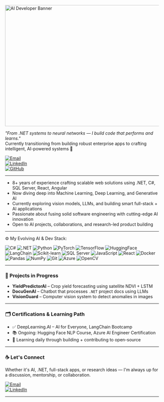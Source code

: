<img width="1584" height="396" alt="AI Developer Banner" src="" />

_"From .NET systems to neural networks — I build code that performs and learns."_  
Currently transitioning from building robust enterprise apps to crafting intelligent, AI-powered systems 🚀

[![Email](https://img.shields.io/badge/-Email-000?style=flat&logo=gmail&logoColor=red)](mailto:mailtoashishpant1@gmail.com)  
[![LinkedIn](https://img.shields.io/badge/-LinkedIn-0077B5?style=flat&logo=linkedin&logoColor=white)](https://www.linkedin.com/in/ashish-p-699453b3/)  
[![GitHub](https://img.shields.io/badge/-GitHub-181717?style=flat&logo=github&logoColor=white)](https://github.com/ashish-techies)

---

- 8+ years of experience crafting scalable web solutions using .NET, C#, SQL Server, React, Angular  
- Now diving deep into Machine Learning, Deep Learning, and Generative AI  
- Currently exploring vision models, LLMs, and building smart full-stack + AI applications  
- Passionate about fusing solid software engineering with cutting-edge AI innovation  
- Open to AI projects, collaborations, and research-led product building

---

⚙️ My Evolving AI & Dev Stack:

![C#](https://img.shields.io/badge/-C%23-239120?style=flat&logo=c-sharp&logoColor=white)
![.NET](https://img.shields.io/badge/-DotNet-512BD4?style=flat&logo=dotnet&logoColor=white)
![Python](https://img.shields.io/badge/-Python-3776AB?style=flat&logo=python&logoColor=white)
![PyTorch](https://img.shields.io/badge/-PyTorch-EE4C2C?style=flat&logo=pytorch&logoColor=white)
![TensorFlow](https://img.shields.io/badge/-TensorFlow-FF6F00?style=flat&logo=tensorflow&logoColor=white)
![HuggingFace](https://img.shields.io/badge/-🤗%20HuggingFace-FCC72A?style=flat)
![LangChain](https://img.shields.io/badge/-LangChain-000000?style=flat)
![Scikit-learn](https://img.shields.io/badge/-Scikit--learn-F7931E?style=flat&logo=scikitlearn&logoColor=white)
![SQL Server](https://img.shields.io/badge/-SQL%20Server-CC2927?style=flat&logo=microsoftsqlserver&logoColor=white)
![JavaScript](https://img.shields.io/badge/-JavaScript-F7DF1E?style=flat&logo=javascript&logoColor=black)
![React](https://img.shields.io/badge/-React-61DAFB?style=flat&logo=react&logoColor=black)
![Docker](https://img.shields.io/badge/-Docker-2496ED?style=flat&logo=docker&logoColor=white)
![Pandas](https://img.shields.io/badge/-Pandas-150458?style=flat&logo=pandas&logoColor=white)
![NumPy](https://img.shields.io/badge/-NumPy-013243?style=flat&logo=numpy&logoColor=white)
![Git](https://img.shields.io/badge/-Git-F05032?style=flat&logo=git&logoColor=white)
![Azure](https://img.shields.io/badge/-Azure-0078D4?style=flat&logo=microsoftazure&logoColor=white)
![OpenCV](https://img.shields.io/badge/-OpenCV-5C3EE8?style=flat&logo=opencv&logoColor=white)

---

### 🧠 Projects in Progress

- **YieldPredictorAI** – Crop yield forecasting using satellite NDVI + LSTM  
- **DocuGenAI** – Chatbot that processes `.NET` project docs using LLMs  
- **VisionGuard** – Computer vision system to detect anomalies in images  

---

### 🗂️ Certifications & Learning Path

- ✅ DeepLearning.AI – AI for Everyone, LangChain Bootcamp  
- 📚 Ongoing: Hugging Face NLP Course, Azure AI Engineer Certification  
- 📖 Learning daily through building + contributing to open-source

---

### ☕ Let's Connect

Whether it's AI, .NET, full-stack apps, or research ideas — I'm always up for a discussion, mentorship, or collaboration.

[![Email](https://img.shields.io/badge/-Email-000?style=flat&logo=gmail&logoColor=red)](mailto:mailtoashishpant1@gmail.com)  
[![LinkedIn](https://img.shields.io/badge/-LinkedIn-0077B5?style=flat&logo=linkedin&logoColor=white)](https://www.linkedin.com/in/ashish-p-699453b3/)

---
